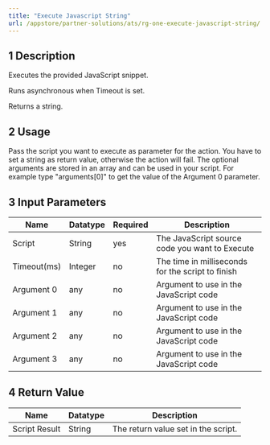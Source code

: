 ```yaml
---
title: "Execute Javascript String"
url: /appstore/partner-solutions/ats/rg-one-execute-javascript-string/
---
```


## 1 Description

Executes the provided JavaScript snippet.

Runs asynchronous when Timeout is set.

Returns a string.

## 2 Usage

Pass the script you want to execute as parameter for the action. You have to set a string as return value, otherwise the action will fail.
The optional arguments are stored in an array and can be used in your script. For example type "arguments[0]" to get the value of the Argument 0 parameter.

## 3 Input Parameters

Name | Datatype | Required | Description
---- | -------- | ------- |---------------
Script | String | yes | The JavaScript source code you want to Execute
Timeout(ms) | Integer | no | The time in milliseconds for the script to finish
Argument 0 | any | no | Argument to use in the JavaScript code
Argument 1 | any | no | Argument to use in the JavaScript code
Argument 2 | any | no | Argument to use in the JavaScript code
Argument 3 | any | no | Argument to use in the JavaScript code

## 4 Return Value

Name | Datatype | Description
---- | --------- | ---------------
Script Result | String | The return value set in the script.
